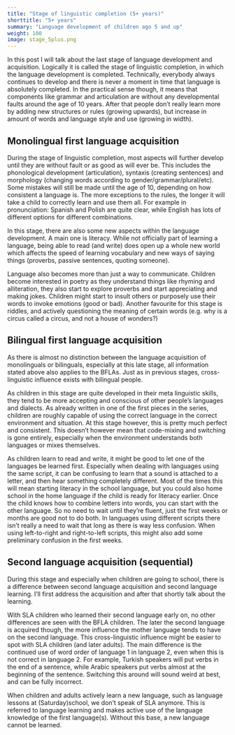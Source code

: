 ```yaml
---
title: "Stage of linguistic completion (5+ years)"
shorttitle: "5+ years"
summary: "Language development of children ago 5 and up"
weight: 100
image: stage_5plus.png
---
```


In this post I will talk about the last stage of language development and acquisition. Logically it is called the stage of linguistic completion, in which the language development is completed. Technically, everybody always continues to develop and there is never a moment in time that language is absolutely completed. In the practical sense though, it means that components like grammar and articulation are without any developmental faults around the age of 10 years. After that people don’t really learn more by adding new structures or rules (growing upwards), but increase in amount of words and language style and use (growing in width).

## Monolingual first language acquisition
During the stage of linguistic completion, most aspects will further develop until they are without fault or as good as will ever be. This includes the phonological development (articulation), syntaxis (creating sentences) and morphology (changing words according to gender/grammar/plural/etc). Some mistakes will still be made until the age of 10, depending on how consistent a language is. The more exceptions to the rules, the longer it will take a child to correctly learn and use them all. For example in pronunciation: Spanish and Polish are quite clear, while English has lots of different options for different combinations.

In this stage, there are also some new aspects within the language development. A main one is literacy. While not officially part of learning a language, being able to read (and write) does open up a whole new world which affects the speed of learning vocabulary and new ways of saying things (proverbs, passive sentences, quoting someone).

Language also becomes more than just a way to communicate. Children become interested in poetry as they understand things like rhyming and alliteration, they also start to explore proverbs and start appreciating and making jokes. Children might start to insult others or purposely use their words to invoke emotions (good or bad). Another favourite for this stage is riddles, and actively questioning the meaning of certain words (e.g. why is a circus called a circus, and not a house of wonders?)

## Bilingual first language acquisition
As there is almost no distinction between the language acquisition of monolinguals or bilinguals, especially at this late stage, all information stated above also applies to the BFLAs. Just as in previous stages, cross-linguistic influence exists with bilingual people.

As children in this stage are quite developed in their meta linguistic skills, they tend to be more accepting and conscious of other people’s languages and dialects. As already written in one of the first pieces in the series, children are roughly capable of using the correct language in the correct environment and situation. At this stage however, this is pretty much perfect and consistent. This doesn’t however mean that code-mixing and switching is gone entirely, especially when the environment understands both languages or mixes themselves.

As children learn to read and write, it might be good to let one of the languages be learned first. Especially when dealing with languages using the same script, it can be confusing to learn that a sound is attached to a letter, and then hear something completely different. Most of the times this will mean starting literacy in the school language, but you could also home school in the home language if the child is ready for literacy earlier. Once the child knows how to combine letters into words, you can start with the other language. So no need to wait until they’re fluent, just the first weeks or months are good not to do both. In languages using different scripts there isn’t really a need to wait that long as there is way less confusion. When using left-to-right and right-to-left scripts, this might also add some preliminary confusion in the first weeks.

## Second language acquisition (sequential)
During this stage and especially when children are going to school, there is a difference between second language acquisition and second language learning. I’ll first address the acquisition and after that shortly talk about the learning.

With SLA children who learned their second language early on, no other differences are seen with the BFLA children. The later the second language is acquired though, the more influence the mother language tends to have on the second language. This cross-linguistic influence might be easier to spot with SLA children (and later adults). The main difference is the continued use of word order of language 1 in language 2, even when this is not correct in language 2. For example, Turkish speakers will put verbs in the end of a sentence, while Arabic speakers put verbs almost at the beginning of the sentence. Switching this around will sound weird at best, and can be fully incorrect.

When children and adults actively learn a new language, such as language lessons at (Saturday)school, we don’t speak of SLA anymore. This is referred to language learning and makes active use of the language knowledge of the first language(s). Without this base, a new language cannot be learned.
